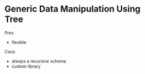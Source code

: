# Generic Data Manipulation Using Tree

Pros

- flexible

Cons

- always a recursive schema
- custom library
